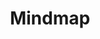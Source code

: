 ---
title: "Mindmap"
weight: 3
description: "Mindmap für Media Lifecycle Management Begriffe"
draft: true
tags: ["Mindmap"]
---